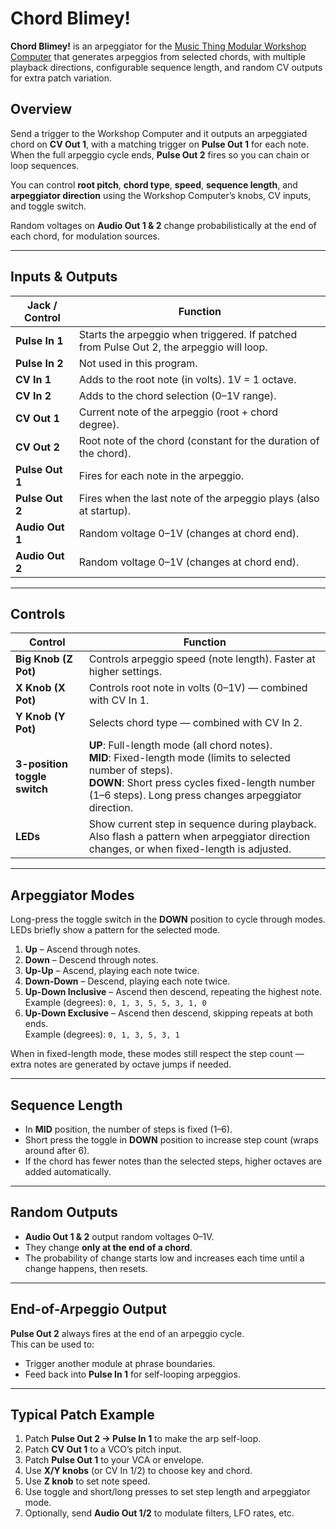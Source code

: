 # Chord Blimey!

**Chord Blimey!** is an arpeggiator for the [Music Thing Modular Workshop Computer](https://www.musicthing.co.uk/workshopcomputer/) that generates arpeggios from selected chords, with multiple playback directions, configurable sequence length, and random CV outputs for extra patch variation.

## Overview

Send a trigger to the Workshop Computer and it outputs an arpeggiated chord on **CV Out 1**, with a matching trigger on **Pulse Out 1** for each note.  
When the full arpeggio cycle ends, **Pulse Out 2** fires so you can chain or loop sequences.

You can control **root pitch**, **chord type**, **speed**, **sequence length**, and **arpeggiator direction** using the Workshop Computer’s knobs, CV inputs, and toggle switch.  

Random voltages on **Audio Out 1 & 2** change probabilistically at the end of each chord, for modulation sources.

---

## Inputs & Outputs

| Jack / Control | Function |
|----------------|----------|
| **Pulse In 1** | Starts the arpeggio when triggered. If patched from Pulse Out 2, the arpeggio will loop. |
| **Pulse In 2** | Not used in this program. |
| **CV In 1**    | Adds to the root note (in volts). 1V = 1 octave. |
| **CV In 2**    | Adds to the chord selection (0–1V range). |
| **CV Out 1**   | Current note of the arpeggio (root + chord degree). |
| **CV Out 2**   | Root note of the chord (constant for the duration of the chord). |
| **Pulse Out 1**| Fires for each note in the arpeggio. |
| **Pulse Out 2**| Fires when the last note of the arpeggio plays (also at startup). |
| **Audio Out 1**| Random voltage 0–1V (changes at chord end). |
| **Audio Out 2**| Random voltage 0–1V (changes at chord end). |

---

## Controls

| Control | Function |
|---------|----------|
| **Big Knob (Z Pot)** | Controls arpeggio speed (note length). Faster at higher settings. |
| **X Knob (X Pot)**   | Controls root note in volts (0–1V) — combined with CV In 1. |
| **Y Knob (Y Pot)**   | Selects chord type — combined with CV In 2. |
| **3-position toggle switch** | **UP**: Full-length mode (all chord notes).<br>**MID**: Fixed-length mode (limits to selected number of steps).<br>**DOWN**: Short press cycles fixed-length number (1–6 steps). Long press changes arpeggiator direction. |
| **LEDs** | Show current step in sequence during playback. Also flash a pattern when arpeggiator direction changes, or when fixed-length is adjusted. |

---

## Arpeggiator Modes

Long-press the toggle switch in the **DOWN** position to cycle through modes.  
LEDs briefly show a pattern for the selected mode.

1. **Up** – Ascend through notes.
2. **Down** – Descend through notes.
3. **Up-Up** – Ascend, playing each note twice.
4. **Down-Down** – Descend, playing each note twice.
5. **Up-Down Inclusive** – Ascend then descend, repeating the highest note.  
   Example (degrees): `0, 1, 3, 5, 5, 3, 1, 0`
6. **Up-Down Exclusive** – Ascend then descend, skipping repeats at both ends.  
   Example (degrees): `0, 1, 3, 5, 3, 1`

When in fixed-length mode, these modes still respect the step count — extra notes are generated by octave jumps if needed.

---

## Sequence Length

- In **MID** position, the number of steps is fixed (1–6).
- Short press the toggle in **DOWN** position to increase step count (wraps around after 6).
- If the chord has fewer notes than the selected steps, higher octaves are added automatically.

---

## Random Outputs

- **Audio Out 1 & 2** output random voltages 0–1V.
- They change **only at the end of a chord**.
- The probability of change starts low and increases each time until a change happens, then resets.

---

## End-of-Arpeggio Output

**Pulse Out 2** always fires at the end of an arpeggio cycle.  
This can be used to:
- Trigger another module at phrase boundaries.
- Feed back into **Pulse In 1** for self-looping arpeggios.

---

## Typical Patch Example

1. Patch **Pulse Out 2 → Pulse In 1** to make the arp self-loop.
2. Patch **CV Out 1** to a VCO’s pitch input.
3. Patch **Pulse Out 1** to your VCA or envelope.
4. Use **X/Y knobs** (or CV In 1/2) to choose key and chord.
5. Use **Z knob** to set note speed.
6. Use toggle and short/long presses to set step length and arpeggiator mode.
7. Optionally, send **Audio Out 1/2** to modulate filters, LFO rates, etc.